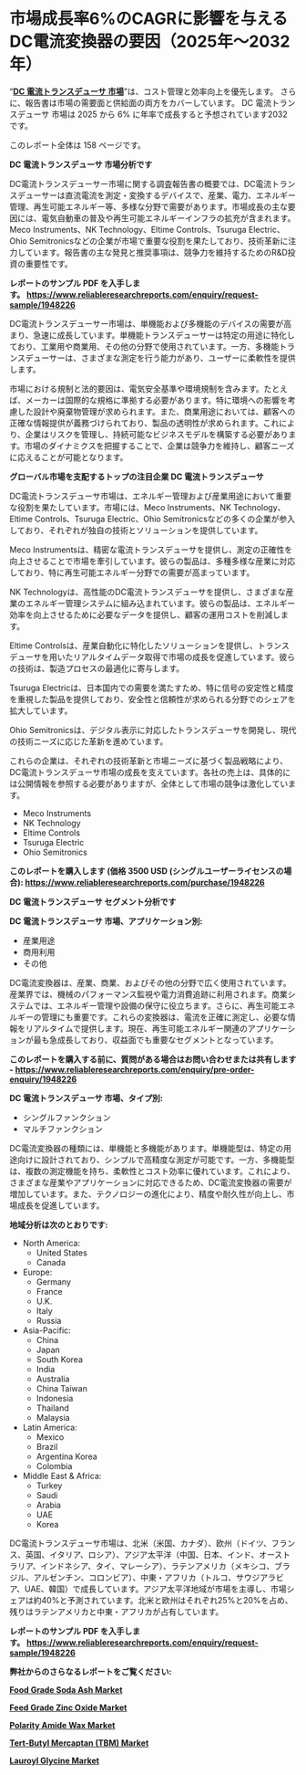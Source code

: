 <p><h1>市場成長率6%のCAGRに影響を与えるDC電流変換器の要因（2025年～2032年）</h1></p><p>&ldquo;<strong><a href="https://www.reliableresearchreports.com/dc-current-transducers-r1948226?utm_campaign=107&utm_medium=9&utm_source=Github&utm_content=ia&utm_term=03042025&utm_id=dc-current-transducers">DC 電流トランスデューサ 市場</a></strong>&rdquo;は、コスト管理と効率向上を優先します。 さらに、報告書は市場の需要面と供給面の両方をカバーしています。 DC 電流トランスデューサ 市場は 2025 から 6% に年率で成長すると予想されています2032 です。</p>
<p>このレポート全体は 158 ページです。</p>
<p><strong>DC 電流トランスデューサ 市場分析です</strong></p>
<p><p>DC電流トランスデューサー市場に関する調査報告書の概要では、DC電流トランスデューサーは直流電流を測定・変換するデバイスで、産業、電力、エネルギー管理、再生可能エネルギー等、多様な分野で需要があります。市場成長の主な要因には、電気自動車の普及や再生可能エネルギーインフラの拡充が含まれます。Meco Instruments、NK Technology、Eltime Controls、Tsuruga Electric、Ohio Semitronicsなどの企業が市場で重要な役割を果たしており、技術革新に注力しています。報告書の主な発見と推奨事項は、競争力を維持するためのR&D投資の重要性です。</p></p>
<p><strong>レポートのサンプル PDF を入手します。&nbsp;<a href="https://www.reliableresearchreports.com/enquiry/request-sample/1948226?utm_campaign=107&utm_medium=9&utm_source=Github&utm_content=ia&utm_term=03042025&utm_id=dc-current-transducers">https://www.reliableresearchreports.com/enquiry/request-sample/1948226</a></strong></p>
<p><p>DC電流トランスデューサー市場は、単機能および多機能のデバイスの需要が高まり、急速に成長しています。単機能トランスデューサーは特定の用途に特化しており、工業用や商業用、その他の分野で使用されています。一方、多機能トランスデューサーは、さまざまな測定を行う能力があり、ユーザーに柔軟性を提供します。</p><p>市場における規制と法的要因は、電気安全基準や環境規制を含みます。たとえば、メーカーは国際的な規格に準拠する必要があります。特に環境への影響を考慮した設計や廃棄物管理が求められます。また、商業用途においては、顧客への正確な情報提供が義務づけられており、製品の透明性が求められます。これにより、企業はリスクを管理し、持続可能なビジネスモデルを構築する必要があります。市場のダイナミクスを把握することで、企業は競争力を維持し、顧客ニーズに応えることが可能となります。</p></p>
<p><strong>グローバル市場を支配するトップの注目企業 DC 電流トランスデューサ</strong></p>
<p><p>DC電流トランスデューサ市場は、エネルギー管理および産業用途において重要な役割を果たしています。市場には、Meco Instruments、NK Technology、Eltime Controls、Tsuruga Electric、Ohio Semitronicsなどの多くの企業が参入しており、それぞれが独自の技術とソリューションを提供しています。</p><p>Meco Instrumentsは、精密な電流トランスデューサを提供し、測定の正確性を向上させることで市場を牽引しています。彼らの製品は、多種多様な産業に対応しており、特に再生可能エネルギー分野での需要が高まっています。</p><p>NK Technologyは、高性能のDC電流トランスデューサを提供し、さまざまな産業のエネルギー管理システムに組み込まれています。彼らの製品は、エネルギー効率を向上させるために必要なデータを提供し、顧客の運用コストを削減します。</p><p>Eltime Controlsは、産業自動化に特化したソリューションを提供し、トランスデューサを用いたリアルタイムデータ取得で市場の成長を促進しています。彼らの技術は、製造プロセスの最適化に寄与します。</p><p>Tsuruga Electricは、日本国内での需要を満たすため、特に信号の安定性と精度を重視した製品を提供しており、安全性と信頼性が求められる分野でのシェアを拡大しています。</p><p>Ohio Semitronicsは、デジタル表示に対応したトランスデューサを開発し、現代の技術ニーズに応じた革新を進めています。</p><p>これらの企業は、それぞれの技術革新と市場ニーズに基づく製品戦略により、DC電流トランスデューサ市場の成長を支えています。各社の売上は、具体的には公開情報を参照する必要がありますが、全体として市場の競争は激化しています。</p></p>
<p><ul><li>Meco Instruments</li><li>NK Technology</li><li>Eltime Controls</li><li>Tsuruga Electric</li><li>Ohio Semitronics</li></ul></p>
<p><strong>このレポートを購入します (価格 3500 USD (シングルユーザーライセンスの場合):&nbsp;<a href="https://www.reliableresearchreports.com/purchase/1948226?utm_campaign=107&utm_medium=9&utm_source=Github&utm_content=ia&utm_term=03042025&utm_id=dc-current-transducers">https://www.reliableresearchreports.com/purchase/1948226</a></strong></p>
<p><strong>DC 電流トランスデューサ セグメント分析です</strong></p>
<p><strong>DC 電流トランスデューサ 市場、アプリケーション別:</strong></p>
<p><ul><li>産業用途</li><li>商用利用</li><li>その他</li></ul></p>
<p><p>DC電流変換器は、産業、商業、およびその他の分野で広く使用されています。産業界では、機械のパフォーマンス監視や電力消費追跡に利用されます。商業システムでは、エネルギー管理や設備の保守に役立ちます。さらに、再生可能エネルギーの管理にも重要です。これらの変換器は、電流を正確に測定し、必要な情報をリアルタイムで提供します。現在、再生可能エネルギー関連のアプリケーションが最も急成長しており、収益面でも重要なセグメントとなっています。</p></p>
<p><strong>このレポートを購入する前に、質問がある場合はお問い合わせまたは共有します - <a href="https://www.reliableresearchreports.com/enquiry/pre-order-enquiry/1948226?utm_campaign=107&utm_medium=9&utm_source=Github&utm_content=ia&utm_term=03042025&utm_id=dc-current-transducers">https://www.reliableresearchreports.com/enquiry/pre-order-enquiry/1948226</a></strong></p>
<p><strong>DC 電流トランスデューサ 市場、タイプ別:</strong></p>
<p><ul><li>シングルファンクション</li><li>マルチファンクション</li></ul></p>
<p><p>DC電流変換器の種類には、単機能と多機能があります。単機能型は、特定の用途向けに設計されており、シンプルで高精度な測定が可能です。一方、多機能型は、複数の測定機能を持ち、柔軟性とコスト効率に優れています。これにより、さまざまな産業やアプリケーションに対応できるため、DC電流変換器の需要が増加しています。また、テクノロジーの進化により、精度や耐久性が向上し、市場成長を促進しています。</p></p>
<p><strong>地域分析は次のとおりです:</strong></p>
<p><ul>
    <li>
        North America:
        <ul>
            <li>United States</li>
            <li>Canada</li>
        </ul>
    </li>
    <li>
        Europe:
        <ul>
            <li>Germany</li>
            <li>France</li>
            <li>U.K.</li>
            <li>Italy</li>
            <li>Russia</li>
        </ul>
    </li>
    <li>
        Asia-Pacific:
        <ul>
            <li>China</li>
            <li>Japan</li>
            <li>South Korea</li>
            <li>India</li>
            <li>Australia</li>
            <li>China Taiwan</li>
            <li>Indonesia</li>
            <li>Thailand</li>
            <li>Malaysia</li>
        </ul>
    </li>
    <li>
        Latin America:
        <ul>
            <li>Mexico</li>
            <li>Brazil</li>
            <li>Argentina Korea</li>
            <li>Colombia</li>
        </ul>
    </li>
    <li>
        Middle East & Africa:
        <ul>
            <li>Turkey</li>
            <li>Saudi</li>
            <li>Arabia</li>
            <li>UAE</li>
            <li>Korea</li>
        </ul>
    </li>
    </ul></p>
<p><p>DC電流トランスデューサ市場は、北米（米国、カナダ）、欧州（ドイツ、フランス、英国、イタリア、ロシア）、アジア太平洋（中国、日本、インド、オーストラリア、インドネシア、タイ、マレーシア）、ラテンアメリカ（メキシコ、ブラジル、アルゼンチン、コロンビア）、中東・アフリカ（トルコ、サウジアラビア、UAE、韓国）で成長しています。アジア太平洋地域が市場を主導し、市場シェアは約40%と予測されています。北米と欧州はそれぞれ25%と20%を占め、残りはラテンアメリカと中東・アフリカが占有しています。</p></p>
<p><strong>レポートのサンプル PDF を入手します。&nbsp;<a href="https://www.reliableresearchreports.com/enquiry/request-sample/1948226?utm_campaign=107&utm_medium=9&utm_source=Github&utm_content=ia&utm_term=03042025&utm_id=dc-current-transducers">https://www.reliableresearchreports.com/enquiry/request-sample/1948226</a></strong></p>
<p><strong></strong></p>
<p><strong></strong></p>
<p><strong></strong></p>
<p><strong></strong></p>
<p><strong>弊社からのさらなるレポートをご覧ください:</strong></p>
<p><strong><p><a href="https://github.com/reahmmunises/Market-Research-Report-List-1/blob/main/food-grade-soda-ash-market.md?utm_campaign=107&utm_medium=9&utm_source=Github&utm_content=ia&utm_term=03042025&utm_id=dc-current-transducers">Food Grade Soda Ash Market</a></p><p><a href="https://github.com/moratronak3q/Market-Research-Report-List-1/blob/main/feed-grade-zinc-oxide-market.md?utm_campaign=107&utm_medium=9&utm_source=Github&utm_content=ia&utm_term=03042025&utm_id=dc-current-transducers">Feed Grade Zinc Oxide Market</a></p><p><a href="https://github.com/pilukypalis/Market-Research-Report-List-1/blob/main/polarity-amide-wax-market.md?utm_campaign=107&utm_medium=9&utm_source=Github&utm_content=ia&utm_term=03042025&utm_id=dc-current-transducers">Polarity Amide Wax Market</a></p><p><a href="https://github.com/jugutstam/Market-Research-Report-List-1/blob/main/tert-butyl-mercaptan-tbm-market.md?utm_campaign=107&utm_medium=9&utm_source=Github&utm_content=ia&utm_term=03042025&utm_id=dc-current-transducers">Tert-Butyl Mercaptan (TBM) Market</a></p><p><a href="https://github.com/zakkistuey/Market-Research-Report-List-1/blob/main/lauroyl-glycine-market.md?utm_campaign=107&utm_medium=9&utm_source=Github&utm_content=ia&utm_term=03042025&utm_id=dc-current-transducers">Lauroyl Glycine Market</a></p></strong></p>